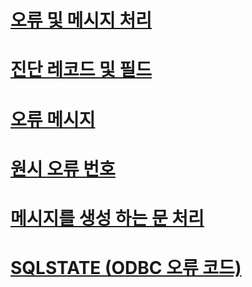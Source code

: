 # [오류 및 메시지 처리](handling-errors-and-messages.md)
# [진단 레코드 및 필드](diagnostic-records-and-fields.md)
# [오류 메시지](error-messages.md)
# [원시 오류 번호](native-error-numbers.md)
# [메시지를 생성 하는 문 처리](processing-statements-that-generate-messages.md)
# [SQLSTATE (ODBC 오류 코드)](sqlstate-odbc-error-codes.md)
